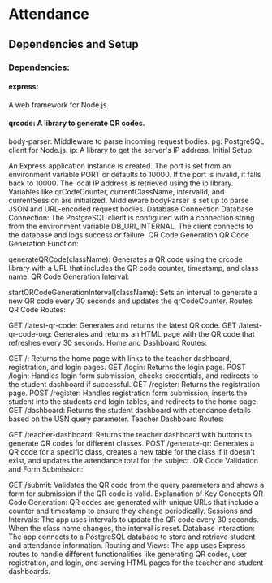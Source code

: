 # Attendance
## Dependencies and Setup
### Dependencies:

#### express: ####
A web framework for Node.js.
#### qrcode: A library to generate QR codes.
body-parser: Middleware to parse incoming request bodies.
pg: PostgreSQL client for Node.js.
ip: A library to get the server's IP address.
Initial Setup:

An Express application instance is created.
The port is set from an environment variable PORT or defaults to 10000. If the port is invalid, it falls back to 10000.
The local IP address is retrieved using the ip library.
Variables like qrCodeCounter, currentClassName, intervalId, and currentSession are initialized.
Middleware bodyParser is set up to parse JSON and URL-encoded request bodies.
Database Connection
Database Connection:
The PostgreSQL client is configured with a connection string from the environment variable DB_URI_INTERNAL.
The client connects to the database and logs success or failure.
QR Code Generation
QR Code Generation Function:

generateQRCode(className): Generates a QR code using the qrcode library with a URL that includes the QR code counter, timestamp, and class name.
QR Code Generation Interval:

startQRCodeGenerationInterval(className): Sets an interval to generate a new QR code every 30 seconds and updates the qrCodeCounter.
Routes
QR Code Routes:

GET /latest-qr-code: Generates and returns the latest QR code.
GET /latest-qr-code-org: Generates and returns an HTML page with the QR code that refreshes every 30 seconds.
Home and Dashboard Routes:

GET /: Returns the home page with links to the teacher dashboard, registration, and login pages.
GET /login: Returns the login page.
POST /login: Handles login form submission, checks credentials, and redirects to the student dashboard if successful.
GET /register: Returns the registration page.
POST /register: Handles registration form submission, inserts the student into the students and login tables, and redirects to the home page.
GET /dashboard: Returns the student dashboard with attendance details based on the USN query parameter.
Teacher Dashboard Routes:

GET /teacher-dashboard: Returns the teacher dashboard with buttons to generate QR codes for different classes.
POST /generate-qr: Generates a QR code for a specific class, creates a new table for the class if it doesn't exist, and updates the attendance total for the subject.
QR Code Validation and Form Submission:

GET /submit: Validates the QR code from the query parameters and shows a form for submission if the QR code is valid.
Explanation of Key Concepts
QR Code Generation: QR codes are generated with unique URLs that include a counter and timestamp to ensure they change periodically.
Sessions and Intervals: The app uses intervals to update the QR code every 30 seconds. When the class name changes, the interval is reset.
Database Interaction: The app connects to a PostgreSQL database to store and retrieve student and attendance information.
Routing and Views: The app uses Express routes to handle different functionalities like generating QR codes, user registration, and login, and serving HTML pages for the teacher and student dashboards.
